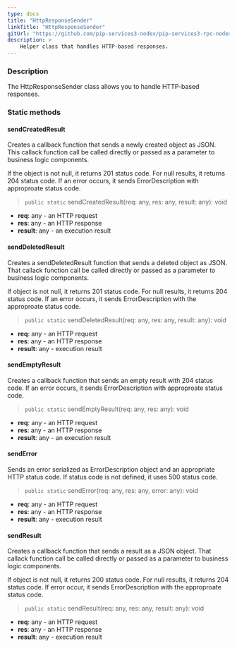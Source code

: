 ```yaml
---
type: docs
title: "HttpResponseSender"
linkTitle: "HttpResponseSender"
gitUrl: "https://github.com/pip-services3-nodex/pip-services3-rpc-nodex"
description: >
    Helper class that handles HTTP-based responses.
---
```


### Description

The HttpResponseSender class allows you to handle HTTP-based responses.

### Static methods

#### sendCreatedResult
Creates a callback function that sends a newly created object as JSON.
This callack function call be called directly or passed
as a parameter to business logic components.

If the object is not null, it returns 201 status code.
For null results, it returns 204 status code.
If an error occurs, it sends ErrorDescription with approproate status code.

> `public static` sendCreatedResult(req: any, res: any, result: any): void

- **req**: any - an HTTP request
- **res**: any - an HTTP response
- **result**: any - an execution result


#### sendDeletedResult
Creates a sendDeletedResult function that sends a deleted object as JSON.
That callack function call be called directly or passed
as a parameter to business logic components.

If object is not null, it returns 201 status code.
For null results, it returns 204 status code.
If an error occurs, it sends ErrorDescription with the approproate status code.

> `public static` sendDeletedResult(req: any, res: any, result: any): void

- **req**: any - an HTTP request
- **res**: any - an HTTP response
- **result**: any - execution result


#### sendEmptyResult
Creates a callback function that sends an empty result with 204 status code.
If an error occurs, it sends ErrorDescription with approproate status code.


> `public static` sendEmptyResult(req: any, res: any): void

- **req**: any - an HTTP request
- **res**: any - an HTTP response
- **result**: any - an execution result 


#### sendError
Sends an error serialized as ErrorDescription object
and an appropriate HTTP status code.
If status code is not defined, it uses 500 status code.


> `public static` sendError(req: any, res: any, error: any): void

- **req**: any - an HTTP request
- **res**: any - an HTTP response
- **result**: any - execution result 


#### sendResult
Creates a callback function that sends a result as a JSON object.
That callack function call be called directly or passed
as a parameter to business logic components.

If object is not null, it returns 200 status code.
For null results, it returns 204 status code.
If error occur, it sends ErrorDescription with the approproate status code.


> `public static` sendResult(req: any, res: any, result: any): void

- **req**: any - an HTTP request
- **res**: any - an HTTP response
- **result**: any - execution result 

